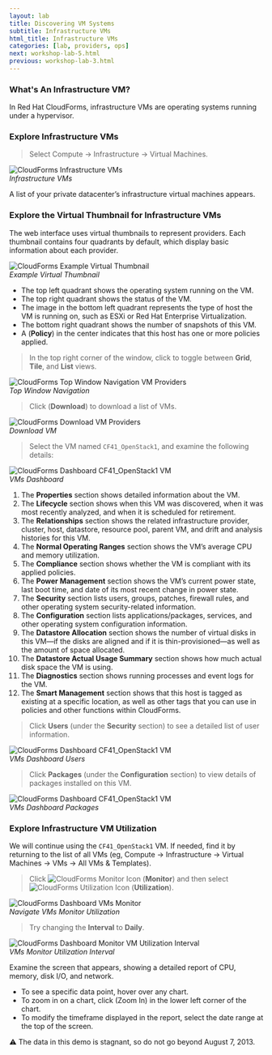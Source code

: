 ```yaml
---
layout: lab
title: Discovering VM Systems
subtitle: Infrastructure VMs
html_title: Infrastructure VMs
categories: [lab, providers, ops]
next: workshop-lab-5.html
previous: workshop-lab-3.html
---
```


### What's An Infrastructure VM?

In Red Hat CloudForms, infrastructure VMs are operating systems running under a hypervisor.

### Explore Infrastructure VMs

> Select Compute → Infrastructure → Virtual Machines.

<img alt="CloudForms Infrastructure VMs" src="{{ site.baseurl }}/www-default/screenshots/cfme-nav-compute-infra-vms.png" /><br/>
*Infrastructure VMs*

A list of your private datacenter’s infrastructure virtual machines appears.

### Explore the Virtual Thumbnail for Infrastructure VMs

The web interface uses virtual thumbnails to represent providers. Each thumbnail contains four quadrants by default, which display basic information about each provider.

<img alt="CloudForms Example Virtual Thumbnail" src="{{ site.baseurl }}/www-default/screenshots/cfme-virt-thumbnail-vms.png"/><br/>
*Example Virtual Thumbnail*

* The top left quadrant shows the operating system running on the VM.
* The top right quadrant shows the status of the VM.
* The image in the bottom left quadrant represents the type of host the VM is running on, such as ESXi or Red Hat Enterprise Virtualization.
* The bottom right quadrant shows the number of snapshots of this VM.
* A <i class="fa fa-shield fa-lg" aria-hidden="true"></i> (**Policy**) in the center indicates that this host has one or more policies applied.

> In the top right corner of the window, click <i class="fa fa-th fa-lg" aria-hidden="true"></i> <i class="fa fa-th-large fa-lg" aria-hidden="true"></i> <i class="fa fa-list fa-lg" aria-hidden="true"></i> to toggle between **Grid**, **Tile**, and **List** views.

<img alt="CloudForms Top Window Navigation VM Providers" src="{{ site.baseurl }}/www-default/screenshots/cfme-nav-grid-title-list-infra-vms.png"/><br/>
*Top Window Navigation*

> Click <i class="fa fa-download fa-lg" aria-hidden="true"></i> (**Download**) to download a list of VMs.

<img alt="CloudForms Download VM Providers" src="{{ site.baseurl }}/www-default/screenshots/cfme-nav-download-infra-vm.png"/><br/>
*Download VM*

> Select the VM named `CF41_OpenStack1`, and examine the following details:

<img alt="CloudForms Dashboard CF41_OpenStack1 VM" src="{{ site.baseurl }}/www-default/screenshots/cfme-dashboard-infra-vms.png"/><br/>
*VMs Dashboard*

1. The **Properties** section shows detailed information about the VM.
2. The **Lifecycle** section shows when this VM was discovered, when it was most recently analyzed, and when it is scheduled for retirement.
3. The **Relationships** section shows the related infrastructure provider, cluster, host, datastore, resource pool, parent VM, and drift and analysis histories for this VM.
4. The **Normal Operating Ranges** section shows the VM’s average CPU and memory utilization.
5. The **Compliance** section shows whether the VM is compliant with its applied policies.
6. The **Power Management** section shows the VM’s current power state, last boot time, and date of its most recent change in power state.
7. The **Security** section lists users, groups, patches, firewall rules, and other operating system security-related information.
8. The **Configuration** section lists applications/packages, services, and other operating system configuration information.
9. The **Datastore Allocation** section shows the number of virtual disks in this VM—if the disks are aligned and if it is thin-provisioned—as well as the amount of space allocated.
10. The **Datastore Actual Usage Summary** section shows how much actual disk space the VM is using.
11. The **Diagnostics** section shows running processes and event logs for the VM.
12. The **Smart Management** section shows that this host is tagged as existing at a specific location, as well as other tags that you can use in policies and other functions within CloudForms.

> Click **Users** (under the **Security** section) to see a detailed list of user information.

<img alt="CloudForms Dashboard CF41_OpenStack1 VM" src="{{ site.baseurl }}/www-default/screenshots/cfme-dashboard-infra-vms-users.png"/><br/>
*VMs Dashboard Users*

> Click **Packages** (under the **Configuration** section) to view details of packages installed on this VM.

<img alt="CloudForms Dashboard CF41_OpenStack1 VM" src="{{ site.baseurl }}/www-default/screenshots/cfme-dashboard-infra-vms-packages.png"/><br/>
*VMs Dashboard Packages*

### Explore Infrastructure VM Utilization

We will continue using the `CF41_OpenStack1` VM.  If needed, find it by returning to the list of all VMs  (eg, Compute → Infrastructure → Virtual Machines → VMs → All VMs & Templates).

> Click <img alt="CloudForms Monitor Icon" src="{{ site.baseurl }}/www-default/screenshots/cfme-nav-monitor-icon.png"/> (**Monitor**) and then select <img alt="CloudForms Utilization Icon" src="{{ site.baseurl }}/www-default/screenshots/cfme-nav-utilization-icon.png"/> (**Utilization**).

<img alt="CloudForms Dashboard VMs Monitor" src="{{ site.baseurl }}/www-default/screenshots/cfme-nav-monitor-infra-vms.png"/><br/>
*Navigate VMs Monitor Utilization*

> Try changing the **Interval** to **Daily**.

<img alt="CloudForms Dashboard Monitor VM Utilization Interval" src="{{ site.baseurl }}/www-default/screenshots/cfme-nav-infra-vms-util-interval.png"/><br/>
*VMs Monitor Utilization Interval*

Examine the screen that appears, showing a detailed report of CPU, memory, disk I/O, and network.

* To see a specific data point, hover over any chart.
* To zoom in on a chart, click <i class="fa fa-search-plus fa-lg" aria-hidden="true"></i> (Zoom In) in the lower left corner of the chart.
* To modify the timeframe displayed in the report, select the date range at the top of the screen.

:warning: The data in this demo is stagnant, so do not go beyond August 7, 2013.
